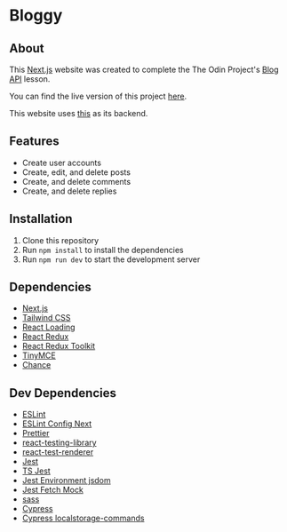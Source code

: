 # Bloggy

## About

This [Next.js](https://nextjs.org/) website was created to complete the The Odin Project's
[Blog API](https://www.theodinproject.com/lessons/nodejs-blog-api) lesson.

You can find the live version of this project [here](https://bloggy.vercel.app/).

This website uses [this](https://github.com/Cynto/express-blog-api) as its backend.

## Features

- Create user accounts
- Create, edit, and delete posts
- Create, and delete comments
- Create, and delete replies

## Installation

1. Clone this repository
2. Run `npm install` to install the dependencies
3. Run `npm run dev` to start the development server

## Dependencies

- [Next.js](https://nextjs.org/)
- [Tailwind CSS](https://tailwindcss.com/)
- [React Loading](https://www.npmjs.com/package/react-loading)
- [React Redux](https://react-redux.js.org/)
- [React Redux Toolkit](https://redux-toolkit.js.org/)
- [TinyMCE](https://www.tiny.cloud/)
- [Chance](https://chancejs.com/)

## Dev Dependencies

- [ESLint](https://eslint.org/)
- [ESLint Config Next](https://www.npmjs.com/package/eslint-config-next)
- [Prettier](https://prettier.io/)
- [react-testing-library](https://testing-library.com/docs/react-testing-library/intro/)
- [react-test-renderer](https://reactjs.org/docs/test-renderer.html)
- [Jest](https://jestjs.io/)
- [TS Jest](https://www.npmjs.com/package/ts-jest)
- [Jest Environment jsdom](https://www.npmjs.com/package/jest-environment-jsdom)
- [Jest Fetch Mock](https://www.npmjs.com/package/jest-fetch-mock)
- [sass](https://sass-lang.com/)
- [Cypress](https://www.cypress.io/)
- [Cypress localstorage-commands](https://www.npmjs.com/package/cypress-localstorage-commands)
